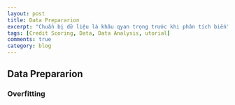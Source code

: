 ```yaml
---
layout: post
title: Data Prepararion
excerpt: "Chuẩn bị dữ liệu là khâu qyan trọng trước khi phân tích biến"
tags: [Credit Scoring, Data, Data Analysis, utorial]
comments: true
category: blog
---
```


## Data Prepararion
### Overfitting
